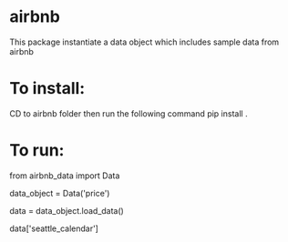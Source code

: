# airbnb
This package instantiate a data object which includes sample data from airbnb

# To install:

CD to airbnb folder then run the following command
pip install .

# To run:

from airbnb_data import Data

data_object = Data('price')

data = data_object.load_data()

data['seattle_calendar']